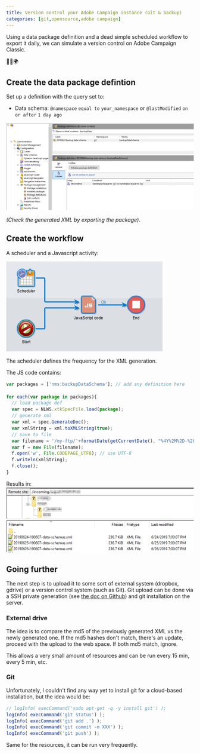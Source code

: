 ```yaml
---
title: Version control your Adobe Campaign instance (Git & backup)
categories: [git,opensource,adobe campaign]
---
```


Using a data package definition and a dead simple scheduled workflow to export it daily, we can simulate a version control on Adobe Campaign Classic.

<p class="text-center">🐍👑🌍</p>

<!--more-->

## Create the data package defintion
Set up a definition with the query set to:

- Data schema: `@namespace` `equal to` `your_namespace` or `@lastModified` `on or after` `1 day ago`

![](/assets/images/2019/06/adobe-campaign-git-package-definition.jpg)

*(Check the generated XML by exporting the package)*.

## Create the workflow

A scheduler and a Javascript activity:

![](/assets/images/2019/06/adobe-campaign-git-workflow.jpg)

The scheduler defines the frequency for the XML generation.

The JS code contains:
```js
var packages = ['nms:backupDataSchema']; // add any definition here

for each(var package in packages){
  // load package def
  var spec = NLWS.xtkSpecFile.load(package);
  // generate xml
  var xml = spec.GenerateDoc();
  var xmlString = xml.toXMLString(true);
  // save to file
  var filename = '/my-ftp/'+formatDate(getCurrentDate(), "%4Y%2M%2D-%2H%2M%2S")+'-'+package.replace(':', '_')+'.xml';
  var f = new File(filename);
  f.open('w', File.CODEPAGE_UTF8); // use UTF-8
  f.writeln(xmlString);
  f.close();
}
```

Results in:
![](/assets/images/2019/06/adobe-campaign-backup-ftp.jpg)

## Going further
The next step is to upload it to some sort of external system (dropbox, gdrive) or a version control system (such as Git).
Git upload can be done via a SSH private generation (see [the doc on Github](https://developer.github.com/v3/guides/managing-deploy-keys/#deploy-keys)) and git installation on the server.

### External drive
The idea is to compare the md5 of the previously generated XML vs the newly generated one. If the md5 hashes don't match, there's an update, proceed with the upload to the web space. If both md5 match, ignore.

This allows a very small amount of resources and can be run every 15 min, every 5 min, etc.

### Git
Unfortunately, I couldn't find any way yet to install git for a cloud-based installation, but the idea would be:
```js
// logInfo( execCommand('sudo apt-get -q -y install git') );
logInfo( execCommand('git status') );
logInfo( execCommand('git add .') );
logInfo( execCommand('git commit -m XXX') );
logInfo( execCommand('git push') );
```

Same for the resources, it can be run very frequently.

